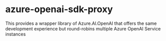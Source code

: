 # azure-openai-sdk-proxy
This provides a wrapper library of Azure.AI.OpenAI that offers the same development experience but round-robins multiple Azure OpenAI Service instances

